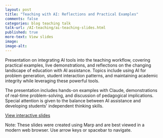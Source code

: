 ```yaml
---
layout: post
title: "Teaching with AI: Reflections and Practical Examples"
comments: false
categories: blog teaching talk
talk-url: /AI-teaching/ai-teaching-slides.html
published: true
more-text: View slides
image:
image-alt:
---
```


Presentation on integrating AI tools into the teaching workflow, covering practical examples, live demonstrations, and reflections on the changing landscape of education with AI assistance. Topics include using AI for problem generation, student interaction patterns, and maintaining academic integrity while leveraging these powerful tools.

The presentation includes hands-on examples with Claude, demonstrations of real-time problem-solving, and discussion of pedagogical implications. Special attention is given to the balance between AI assistance and developing students' independent thinking skills.

<!--more-->

<a href="{{ page.talk-url }}" target="_blank">View interactive slides</a>

Note: These slides were created using Marp and are best viewed in a modern web browser. Use arrow keys or spacebar to navigate.

